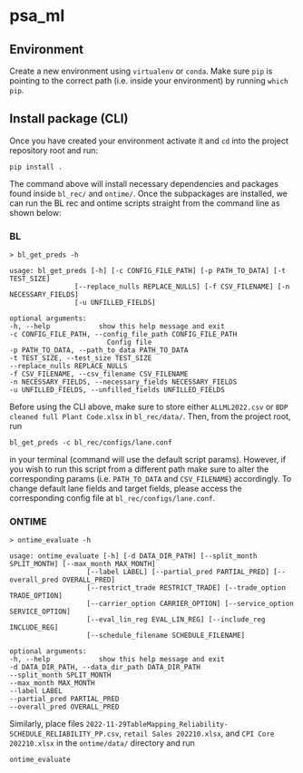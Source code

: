 # psa_ml

## Environment

Create a new environment using `virtualenv` or `conda`. Make sure `pip` is pointing to the correct path (i.e. inside your environment) by running `which pip`.

## Install package (CLI)

Once you have created your environment activate it and `cd` into the project repository root and run:

    pip install .


The command above will install necessary dependencies and packages found inside `bl_rec/` and `ontime/`. Once the subpackages are installed, we can run the BL rec and ontime scripts straight from the command line as shown below:

### BL

    > bl_get_preds -h

    usage: bl_get_preds [-h] [-c CONFIG_FILE_PATH] [-p PATH_TO_DATA] [-t TEST_SIZE]
                    [--replace_nulls REPLACE_NULLS] [-f CSV_FILENAME] [-n NECESSARY_FIELDS]
                    [-u UNFILLED_FIELDS]

    optional arguments:
    -h, --help            show this help message and exit
    -c CONFIG_FILE_PATH, --config_file_path CONFIG_FILE_PATH
                            Config file
    -p PATH_TO_DATA, --path_to_data PATH_TO_DATA
    -t TEST_SIZE, --test_size TEST_SIZE
    --replace_nulls REPLACE_NULLS
    -f CSV_FILENAME, --csv_filename CSV_FILENAME
    -n NECESSARY_FIELDS, --necessary_fields NECESSARY_FIELDS
    -u UNFILLED_FIELDS, --unfilled_fields UNFILLED_FIELDS

Before using the CLI above, make sure to store either `ALLML2022.csv` or `BDP cleaned full Plant Code.xlsx` in `bl_rec/data/`. Then, from the project root, run

    bl_get_preds -c bl_rec/configs/lane.conf

in your terminal (command will use the default script params). However, if you wish to run this script from a different path make sure to alter the corresponding params (i.e. `PATH_TO_DATA` and `CSV_FILENAME`) accordingly. To change default lane fields and target fields, please access the corresponding config file at `bl_rec/configs/lane.conf`.


### ONTIME

    > ontime_evaluate -h

    usage: ontime_evaluate [-h] [-d DATA_DIR_PATH] [--split_month SPLIT_MONTH] [--max_month MAX_MONTH]
                       [--label LABEL] [--partial_pred PARTIAL_PRED] [--overall_pred OVERALL_PRED]
                       [--restrict_trade RESTRICT_TRADE] [--trade_option TRADE_OPTION]
                       [--carrier_option CARRIER_OPTION] [--service_option SERVICE_OPTION]
                       [--eval_lin_reg EVAL_LIN_REG] [--include_reg INCLUDE_REG]
                       [--schedule_filename SCHEDULE_FILENAME]

    optional arguments:
    -h, --help            show this help message and exit
    -d DATA_DIR_PATH, --data_dir_path DATA_DIR_PATH
    --split_month SPLIT_MONTH
    --max_month MAX_MONTH
    --label LABEL
    --partial_pred PARTIAL_PRED
    --overall_pred OVERALL_PRED

Similarly, place files `2022-11-29TableMapping_Reliability-SCHEDULE_RELIABILITY_PP.csv`, `retail Sales 202210.xlsx`, and `CPI Core 202210.xlsx` in the `ontime/data/` directory and run

    ontime_evaluate
